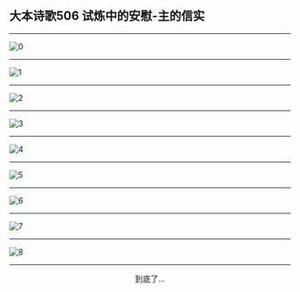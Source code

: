 
## 大本诗歌506 试炼中的安慰-主的信实
        
<div id="aplayer0"></div>

---

<img alt="0" data-original="/data/d0506/0.png">

---

<img alt="1" data-original="/data/d0506/1.png">

---

<img alt="2" data-original="/data/d0506/2.png">

---

<img alt="3" data-original="/data/d0506/3.png">

---

<img alt="4" data-original="/data/d0506/4.png">

---

<img alt="5" data-original="/data/d0506/5.png">

---

<img alt="6" data-original="/data/d0506/6.png">

---

<img alt="7" data-original="/data/d0506/7.png">

---

<img alt="8" data-original="/data/d0506/8.png">

---

<p style="text-align: center">到底了...</p>

<script src="/js/dist-view.js"></script>

<script>
MAIN.id = 'd0506';
        
const ap0 = new APlayer({
    container: document.getElementById('aplayer0'),
    volume: 1,
    loop: 'none',
    preload: 'none',
    audio: [{
        name: '大本诗歌506.mp3',
        artist: '大本诗歌',
        url: 'https://res.wx.qq.com/voice/getvoice?mediaid=MzI0NTk3MDM5M18yMjQ3NDkzODQx',
        cover: '/favicon'
    }]
});
</script>
